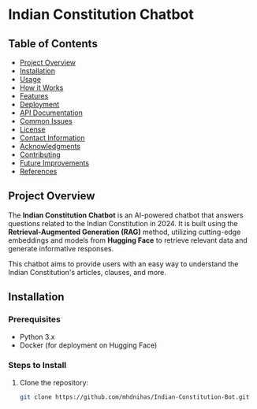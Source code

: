 # Indian Constitution Chatbot

## Table of Contents
- [Project Overview](#project-overview)
- [Installation](#installation)
- [Usage](#usage)
- [How it Works](#how-it-works)
- [Features](#features)
- [Deployment](#deployment)
- [API Documentation](#api-documentation)
- [Common Issues](#common-issues)
- [License](#license)
- [Contact Information](#contact-information)
- [Acknowledgments](#acknowledgments)
- [Contributing](#contributing)
- [Future Improvements](#future-improvements)
- [References](#references)

## Project Overview

The **Indian Constitution Chatbot** is an AI-powered chatbot that answers questions related to the Indian Constitution in 2024. It is built using the **Retrieval-Augmented Generation (RAG)** method, utilizing cutting-edge embeddings and models from **Hugging Face** to retrieve relevant data and generate informative responses.

This chatbot aims to provide users with an easy way to understand the Indian Constitution's articles, clauses, and more.

## Installation

### Prerequisites
- Python 3.x
- Docker (for deployment on Hugging Face)

### Steps to Install

1. Clone the repository:
   ```bash
   git clone https://github.com/mhdnihas/Indian-Constitution-Bot.git
